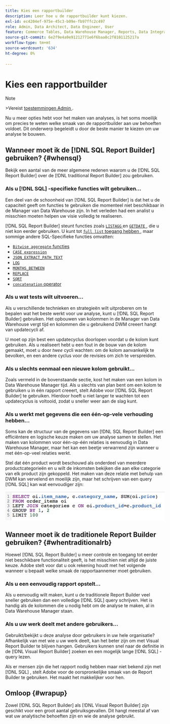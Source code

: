 ```yaml
---
title: Kies een rapportbuilder
description: Leer hoe u de rapportbuilder kunt kiezen.
exl-id: ec4204ef-975e-45c3-b09e-fb97ffc2c497
role: Admin, Data Architect, Data Engineer, User
feature: Commerce Tables, Data Warehouse Manager, Reports, Data Integration
source-git-commit: 6e2f9e4a9e91212771e6f6baa8c2f8101125217a
workflow-type: tm+mt
source-wordcount: '634'
ht-degree: 0%

---
```


# Kies een rapportbuilder

>[!NOTE]
>&#x200B;>Vereist [ toestemmingen Admin ](../../administrator/user-management/user-management.md).

Nu u meer opties hebt voor het maken van analyses, is het soms moeilijk om precies te weten welke smaak van de rapportbuilder aan uw behoeften voldoet. Dit onderwerp begeleidt u door de beste manier te kiezen om uw analyse te bouwen.

## Wanneer moet ik de [!DNL SQL Report Builder] gebruiken? {#whensql}

Bekijk een aantal van de meer algemene redenen waarom u de [!DNL SQL Report Builder] over de [!DNL traditional Report Builder] zou gebruiken.

### Als u [!DNL SQL] -specifieke functies wilt gebruiken...

Een deel van de schoonheid van [!DNL SQL Report Builder] is dat het u de capaciteit geeft om functies te gebruiken die momenteel niet beschikbaar in de Manager van Data Warehouse zijn. In het verleden had een analist u misschien moeten helpen uw visie volledig te realiseren.

[!DNL SQL Report Builder] steunt functies zoals [`LISTAGG` ](https://docs.aws.amazon.com/redshift/latest/dg/r_LISTAGG.html) en [`GETDATE` ](https://docs.aws.amazon.com/redshift/latest/dg/r_GETDATE.html), die u niet kon eerder gebruiken. U kunt tot [`full list` toegang hebben ](https://docs.aws.amazon.com/redshift/latest/dg/c_SQL_functions.html), maar sommige andere SQL-Specifieke functies omvatten:

* [`Bitwise aggregate` functies ](https://docs.aws.amazon.com/redshift/latest/dg/c_bitwise_aggregate_functions.html)
* [`CASE expression`](https://docs.aws.amazon.com/redshift/latest/dg/r_CASE_function.html)
* [`JSON_EXTRACT_PATH_TEXT`](https://docs.aws.amazon.com/redshift/latest/dg/JSON_EXTRACT_PATH_TEXT.html)
* [`LOG`](https://docs.aws.amazon.com/redshift/latest/dg/r_LOG.html)
* [`MONTHS_BETWEEN`](https://docs.aws.amazon.com/redshift/latest/dg/r_MONTHS_BETWEEN_function.html)
* [`REPLACE`](https://docs.aws.amazon.com/redshift/latest/dg/r_REPLACE.html)
* [`SQRT`](https://docs.aws.amazon.com/redshift/latest/dg/r_SQRT.html)
* [`concatenation` operator ](https://docs.aws.amazon.com/redshift/latest/dg/r_concat_op.html)

### Als u wat tests wilt uitvoeren...

Als u verschillende technieken en strategieën wilt uitproberen om te bepalen wat het beste werkt voor uw analyse, kunt u [!DNL SQL Report Builder] gebruiken. Het opbouwen van kolommen in de Manager van Data Warehouse vergt tijd en kolommen die u gebruikend DWM creeert hangt van updatecycli af.

U moet op zijn best een updatecyclus doorlopen voordat u de kolom kunt gebruiken. Als u realiseert hebt u een fout in de bouw van de kolom gemaakt, moet u door *twee* cycli wachten: om de kolom aanvankelijk te bevolken, en een andere cyclus voor de revisies om zich te verspreiden.

### Als u slechts eenmaal een nieuwe kolom gebruikt...

Zoals vermeld in de bovenstaande sectie, kost het maken van een kolom in Data Warehouse Manager tijd. Als u slechts van plan bent om een kolom te gebruiken u in één rapport creeert, stelt Adobe voor [!DNL SQL Report Builder] te gebruiken. Hierdoor hoeft u niet langer te wachten tot een updatecyclus is voltooid, zodat u sneller weer aan de slag kunt.

### Als u werkt met gegevens die een één-op-vele verhouding hebben...

Soms kan de structuur van de gegevens van [!DNL SQL Report Builder] een efficiëntere en logische keuze maken om uw analyse samen te stellen. Het maken van kolommen voor één-op-één relaties is eenvoudig in Data Warehouse Manager, maar het kan een beetje verwarrend zijn wanneer u met één-op-veel relaties werkt.

Stel dat één product wordt beschouwd als onderdeel van meerdere productcategorieën en u wilt de inkomsten bekijken die aan elke categorie van elk product zijn gekoppeld. Het maken van deze relatie met behulp van DWM kan vervelend en moeilijk zijn, maar het schrijven van een query [!DNL SQL] kan wat eenvoudiger zijn:

![](../../assets/When_should_I_use_the_RB_2.png)

## Wanneer moet ik de traditionele Report Builder gebruiken? {#whentraditionalrb}

Hoewel [!DNL SQL Report Builder] u meer controle en toegang tot eerder niet beschikbare functionaliteit geeft, is het misschien niet altijd de juiste keuze. Adobe stelt voor dat u ook rekening houdt met het volgende wanneer u bepaalt welke smaak de rapportaannemer moet gebruiken.

### Als u een eenvoudig rapport opstelt...

Als u eenvoudig wilt maken, kunt u de traditionele Report Builder veel sneller gebruiken dan een volledige [!DNL SQL] query schrijven. Het is handig als de kolommen die u nodig hebt om de analyse te maken, al in Data Warehouse Manager staan.

### Als u uw werk deelt met andere gebruikers...

Gebruikt/bekijkt u deze analyse door gebruikers in uw hele organisatie? Afhankelijk van met wie u uw werk deelt, kan het beter zijn om met Visual Report Builder te blijven hangen. Gebruikers kunnen snel naar de definitie in de [!DNL Visual Report Builder] zoeken en een mogelijk lange [!DNL SQL] -query lezen.

Als er mensen zijn die het rapport nodig hebben maar niet bekend zijn met [!DNL SQL] , stelt Adobe voor de oorspronkelijke smaak van de Report Builder te gebruiken. Het maakt het makkelijker voor hen.

## Omloop {#wrapup}

Zowel [!DNL SQL Report Builder] als [!DNL Visual Report Builder] zijn geschikt voor een groot aantal gebruiksgevallen. Dit hangt meestal af van wat uw analytische behoeften zijn en wie de analyse gebruikt.
